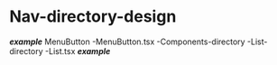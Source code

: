 # Nav-directory-design

***example***
MenuButton
   -MenuButton.tsx
   -Components-directory
      -List-directory
         -List.tsx
***example***